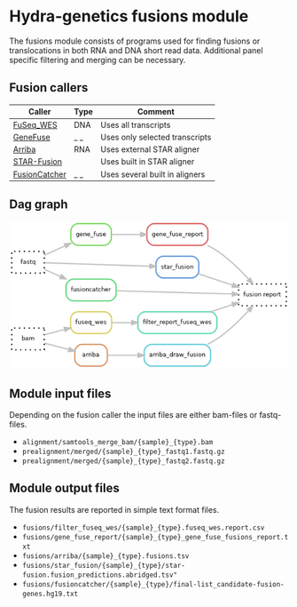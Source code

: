 # Hydra-genetics fusions module
The fusions module consists of programs used for finding fusions or translocations in both RNA and DNA short read data. Additional panel specific filtering and merging can be necessary. 

## Fusion callers

| Caller | Type | Comment |
|-|-|-|
| [FuSeq_WES](https://github.com/nghiavtr/FuSeq_WES) | DNA | Uses all transcripts |
| [GeneFuse](https://github.com/OpenGene/GeneFuse) | _ _ | Uses only selected transcripts |
| [Arriba](https://github.com/suhrig/arriba) | RNA | Uses external STAR aligner |
| [STAR-Fusion](https://github.com/suhrig/arriba) | | Uses built in STAR aligner |
| [FusionCatcher](https://github.com/ndaniel/fusioncatcher) | _ _ | Uses several built in aligners |


## Dag graph

![Steps](images/fusions.png)


## Module input files
Depending on the fusion caller the input files are either bam-files or fastq-files.

* `alignment/samtools_merge_bam/{sample}_{type}.bam`
* `prealignment/merged/{sample}_{type}_fastq1.fastq.gz`
* `prealignment/merged/{sample}_{type}_fastq2.fastq.gz`


## Module output files
The fusion results are reported in simple text format files.

* `fusions/filter_fuseq_wes/{sample}_{type}.fuseq_wes.report.csv`
* `fusions/gene_fuse_report/{sample}_{type}_gene_fuse_fusions_report.txt`
* `fusions/arriba/{sample}_{type}.fusions.tsv`
* `fusions/star_fusion/{sample}_{type}/star-fusion.fusion_predictions.abridged.tsv"`
* `fusions/fusioncatcher/{sample}_{type}/final-list_candidate-fusion-genes.hg19.txt`